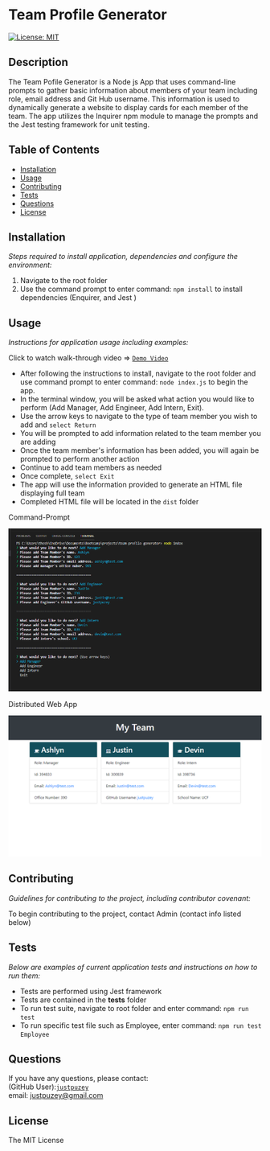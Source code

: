 # Team Profile Generator
  
   [![License: MIT](https://img.shields.io/badge/License-MIT-yellow.svg)](https://opensource.org/licenses/MIT)
  
  ## Description 
  The Team Pofile Generator is a Node js App that uses command-line prompts to gather basic information about members of your team including role, email address and Git Hub username. This information is used to dynamically generate a website to display cards for each member of the team. The app utilizes the Inquirer npm module to manage the prompts and the Jest testing framework for unit testing. 
  ## Table of Contents
  * [Installation](#installation)
  * [Usage](#usage)
  * [Contributing](#contributing)
  * [Tests](#tests)
  * [Questions](#questions)
  * [License](#license)
  
  ## Installation
  <p><i>Steps required to install application, dependencies and configure the environment:</i></p>

1. Navigate to the root folder
2. Use the command prompt to enter command: `npm install` to install dependencies (Enquirer, and Jest )

## Usage
<p><i>Instructions for application usage including examples:</i></p>

Click to watch walk-through video => [`Demo Video`](https://drive.google.com/file/d/1SY1gZiUOCFRBUp8_wLsDksAew9YWP2WX/view/view?usp=sharing)

  
* After following the instructions to install, navigate to the root folder and use command prompt to enter command: `node index.js` to begin the app.
* In the terminal window, you will be asked what action you would like to perform (Add Manager, Add Engineer, Add Intern, Exit).
* Use the arrow keys to navigate to the type of team member you wish to add and `select Return`
* You will be prompted to add information related to the team member you are adding
* Once the team member's information has been added, you will again be prompted to perform another action
* Continue to add team members as needed
* Once complete, `select Exit`
* The app will use the information provided to generate an HTML file displaying full team
* Completed HTML file will be located in the `dist` folder

Command-Prompt

![Image Site](./utils/images/terminal-screenshot.PNG)

Distributed Web App

![Image Site](./utils/images/web-screenshot.PNG)

  ## Contributing
  <p><i>Guidelines for contributing to the project, including contributor covenant:</i></p>

  To begin contributing to the project, contact Admin (contact info listed below)

  ## Tests
  <p><i>Below are examples of current application tests and instructions on how to run them:</i></p>

  * Tests are performed using Jest framework
  * Tests are contained in the __tests__ folder
  * To run test suite, navigate to root folder and enter command: `npm run test`
  * To run specific test file such as Employee, enter command: `npm run test Employee`

  ## Questions
  If you have any questions, please contact:</br>
  (GitHub User):[`justpuzey`](github.com/justpuzey)</br>
  email: justpuzey@gmail.com

  ## License
  The MIT License
  
  